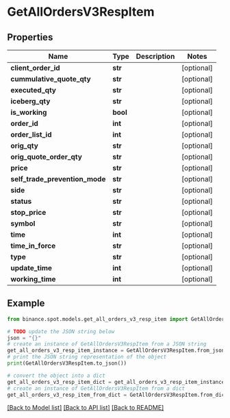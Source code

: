 # GetAllOrdersV3RespItem


## Properties

Name | Type | Description | Notes
------------ | ------------- | ------------- | -------------
**client_order_id** | **str** |  | [optional] 
**cummulative_quote_qty** | **str** |  | [optional] 
**executed_qty** | **str** |  | [optional] 
**iceberg_qty** | **str** |  | [optional] 
**is_working** | **bool** |  | [optional] 
**order_id** | **int** |  | [optional] 
**order_list_id** | **int** |  | [optional] 
**orig_qty** | **str** |  | [optional] 
**orig_quote_order_qty** | **str** |  | [optional] 
**price** | **str** |  | [optional] 
**self_trade_prevention_mode** | **str** |  | [optional] 
**side** | **str** |  | [optional] 
**status** | **str** |  | [optional] 
**stop_price** | **str** |  | [optional] 
**symbol** | **str** |  | [optional] 
**time** | **int** |  | [optional] 
**time_in_force** | **str** |  | [optional] 
**type** | **str** |  | [optional] 
**update_time** | **int** |  | [optional] 
**working_time** | **int** |  | [optional] 

## Example

```python
from binance.spot.models.get_all_orders_v3_resp_item import GetAllOrdersV3RespItem

# TODO update the JSON string below
json = "{}"
# create an instance of GetAllOrdersV3RespItem from a JSON string
get_all_orders_v3_resp_item_instance = GetAllOrdersV3RespItem.from_json(json)
# print the JSON string representation of the object
print(GetAllOrdersV3RespItem.to_json())

# convert the object into a dict
get_all_orders_v3_resp_item_dict = get_all_orders_v3_resp_item_instance.to_dict()
# create an instance of GetAllOrdersV3RespItem from a dict
get_all_orders_v3_resp_item_from_dict = GetAllOrdersV3RespItem.from_dict(get_all_orders_v3_resp_item_dict)
```
[[Back to Model list]](../README.md#documentation-for-models) [[Back to API list]](../README.md#documentation-for-api-endpoints) [[Back to README]](../README.md)


